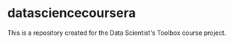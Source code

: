 # datasciencecoursera
This is a repository created for the Data Scientist's Toolbox course project.
